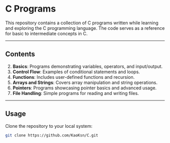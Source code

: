 # C Programs  

This repository contains a collection of C programs written while learning and exploring the C programming language. The code serves as a reference for basic to intermediate concepts in C.  

---

## Contents  

2. **Basics**: Programs demonstrating variables, operators, and input/output.  
3. **Control Flow**: Examples of conditional statements and loops.  
4. **Functions**: Includes user-defined functions and recursion.  
5. **Arrays and Strings**: Covers array manipulation and string operations.  
6. **Pointers**: Programs showcasing pointer basics and advanced usage.  
7. **File Handling**: Simple programs for reading and writing files.  

---

## Usage  

Clone the repository to your local system:  

```bash  
git clone https://github.com/KaoKsn/C.git 

